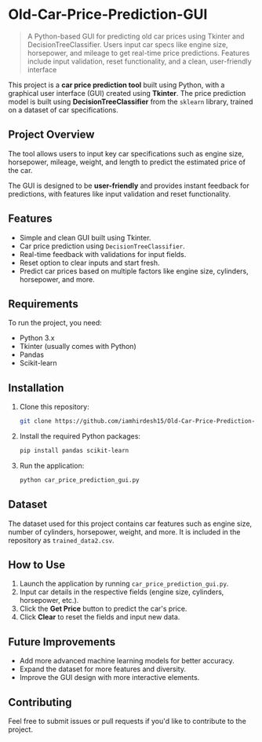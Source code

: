 # Old-Car-Price-Prediction-GUI
> A Python-based GUI for predicting old car prices using Tkinter and DecisionTreeClassifier. Users input car specs like engine size, horsepower, and mileage to get real-time price predictions. Features include input validation, reset functionality, and a clean, user-friendly interface

This project is a **car price prediction tool** built using Python, with a graphical user interface (GUI) created using **Tkinter**. The price prediction model is built using **DecisionTreeClassifier** from the `sklearn` library, trained on a dataset of car specifications.

## Project Overview
The tool allows users to input key car specifications such as engine size, horsepower, mileage, weight, and length to predict the estimated price of the car. 

The GUI is designed to be **user-friendly** and provides instant feedback for predictions, with features like input validation and reset functionality.

## Features
- Simple and clean GUI built using Tkinter.
- Car price prediction using `DecisionTreeClassifier`.
- Real-time feedback with validations for input fields.
- Reset option to clear inputs and start fresh.
- Predict car prices based on multiple factors like engine size, cylinders, horsepower, and more.

## Requirements
To run the project, you need:
- Python 3.x
- Tkinter (usually comes with Python)
- Pandas
- Scikit-learn

## Installation
1. Clone this repository:
    ```bash
    git clone https://github.com/iamhirdesh15/Old-Car-Price-Prediction-GUI.git
    ```

2. Install the required Python packages:
    ```bash
    pip install pandas scikit-learn
    ```

3. Run the application:
    ```bash
    python car_price_prediction_gui.py
    ```

## Dataset
The dataset used for this project contains car features such as engine size, number of cylinders, horsepower, weight, and more. It is included in the repository as `trained_data2.csv`.

## How to Use
1. Launch the application by running `car_price_prediction_gui.py`.
2. Input car details in the respective fields (engine size, cylinders, horsepower, etc.).
3. Click the **Get Price** button to predict the car's price.
4. Click **Clear** to reset the fields and input new data.

## Future Improvements
- Add more advanced machine learning models for better accuracy.
- Expand the dataset for more features and diversity.
- Improve the GUI design with more interactive elements.

## Contributing
Feel free to submit issues or pull requests if you'd like to contribute to the project.
